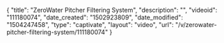 {
    "title": "ZeroWater Pitcher Filtering System",
    "description": "",
    "videoid": "111180074",
    "date_created": "1502923809",
    "date_modified": "1504247458",
    "type": "captivate",
    "layout": "video",
    "url": "\/v\/zerowater-pitcher-filtering-system\/111180074"
}